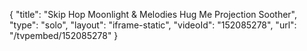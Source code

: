 {
    "title": "Skip Hop Moonlight & Melodies Hug Me Projection Soother",
    "type": "solo",
    "layout": "iframe-static",
    "videoId": "152085278",
    "url": "\/tvpembed\/152085278"
}